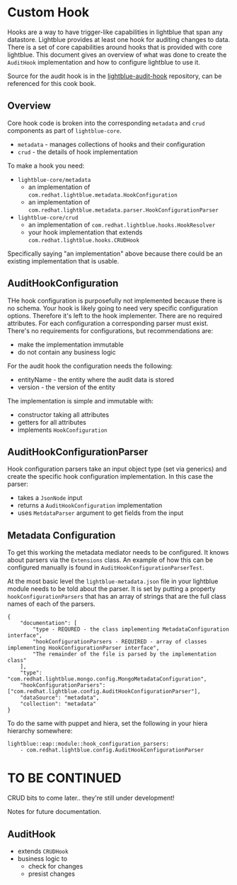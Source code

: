 # Custom Hook
Hooks are a way to have trigger-like capabilities in lightblue that span any datastore.  Lightblue provides at least one hook for auditing changes to data.  There is a set of core capabilities around hooks that is provided with core lightblue.  This document gives an overview of what was done to create the `AuditHook` implementation and how to configure lightblue to use it.

Source for the audit hook is in the [lightblue-audit-hook](https://github.com/lightblue-platform/lightblue-audit-hook) repository, can be referenced for this cook book.


## Overview
Core hook code is broken into the corresponding `metadata` and `crud` components as part of `lightblue-core`.

* `metadata` - manages collections of hooks and their configuration
* `crud` - the details of hook implementation

To make a hook you need:
* `lightblue-core/metadata`
    * an implementation of `com.redhat.lightblue.metadata.HookConfiguration`
    * an implementation of `com.redhat.lightblue.metadata.parser.HookConfigurationParser`
* `lightblue-core/crud`
    * an implementation of `com.redhat.lightblue.hooks.HookResolver`
    * your hook implementation that extends `com.redhat.lightblue.hooks.CRUDHook`

Specifically saying "an implementation" above because there could be an existing implementation that is usable.

## AuditHookConfiguration
THe hook configuration is purposefully not implemented because there is no schema.  Your hook is likely going to need very specific configuration options.  Therefore it's left to the hook implementer.  There are no required attributes.  For each configuration a corresponding parser must exist.  There's no requirements for configurations, but recommendations are:
* make the implementation immutable
* do not contain any business logic

For the audit hook the configuration needs the following:
* entityName - the entity where the audit data is stored
* version - the version of the entity

The implementation is simple and immutable with:
* constructor taking all attributes
* getters for all attributes
* implements `HookConfiguration`

## AuditHookConfigurationParser
Hook configuration parsers take an input object type (set via generics) and create the specific hook configuration implementation.  In this case the parser:
* takes a `JsonNode` input
* returns a `AuditHookConfiguration` implementation
* uses `MetdataParser` argument to get fields from the input

## Metadata Configuration
To get this working the metadata mediator needs to be configured.  It knows about parsers via the `Extensions` class.  An example of how this can be configured manually is found in `AuditHookConfigurationParserTest`.

At the most basic level the `lightblue-metadata.json` file in your lightblue module needs to be told about the parser.  It is set by putting a property `hookConfigurationParsers` that has an array of strings that are the full class names of each of the parsers.

```
{
    "documentation": [
        "type - REQURED - the class implementing MetadataConfiguration interface",
        "hookConfigurationParsers - REQUIRED - array of classes implementing HookConfigurationParser interface",
        "The remainder of the file is parsed by the implementation class"
    ],
    "type": "com.redhat.lightblue.mongo.config.MongoMetadataConfiguration",
    "hookConfigurationParsers": ["com.redhat.lightblue.config.AuditHookConfigurationParser"],
    "dataSource": "metadata",
    "collection": "metadata"
}
```

To do the same with puppet and hiera, set the following in your hiera hierarchy somewhere:

```
lightblue::eap::module::hook_configuration_parsers:
    - com.redhat.lightblue.config.AuditHookConfigurationParser
```

# TO BE CONTINUED
CRUD bits to come later.. they're still under development!

Notes for future documentation.

## AuditHook
* extends `CRUDHook`
* business logic to
    * check for changes
    * presist changes

